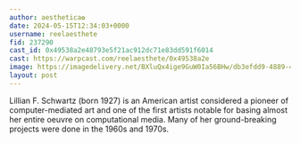 ```yaml
---
author: aesthetica✿
date: 2024-05-15T12:34:03+0000
username: reelaesthete
fid: 237290
cast_id: 0x49538a2e48793e5f21ac912dc71e83dd591f6014
cast: https://warpcast.com/reelaesthete/0x49538a2e
image: https://imagedelivery.net/BXluQx4ige9GuW0Ia56BHw/db3efdd9-4889-47fc-3d3f-f41766232b00/original
layout: post
---
```

Lillian F. Schwartz (born 1927) is an American artist considered a pioneer of computer-mediated art and one of the first artists notable for basing almost her entire oeuvre on computational media. Many of her ground-breaking projects were done in the 1960s and 1970s.  

<img src='https://imagedelivery.net/BXluQx4ige9GuW0Ia56BHw/db3efdd9-4889-47fc-3d3f-f41766232b00/original' alt='' referrerpolicy='no-referrer'/>